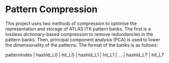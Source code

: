 # Pattern Compression

This project uses two methods of compression to optimise the representation and storage of ATLAS ITK pattern banks. The first is a lossless dictionary-based compression to remove redundancies in the pattern banks. Then, principal component analysis (PCA) is used to lower the dimensionality of the patterns. The format of the banks is as follows:

patternIndex  |  hashId_L0  |  hit_L0  |  hashId_L1  |  hit_L1  |  ...  |  hashId_L7  |  hit_L7  




